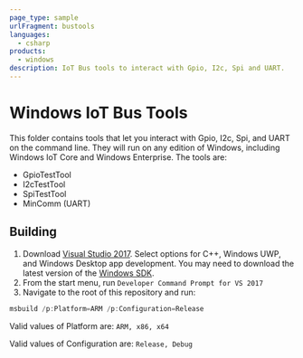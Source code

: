 ```yaml
---
page_type: sample
urlFragment: bustools
languages:
  - csharp
products:
  - windows
description: IoT Bus tools to interact with Gpio, I2c, Spi and UART.
---
```


# Windows IoT Bus Tools

This folder contains tools that let you interact with Gpio, I2c, Spi, and UART on the command line. They will run on any edition of Windows, including Windows IoT Core and Windows Enterprise. The tools are:

- GpioTestTool
- I2cTestTool
- SpiTestTool
- MinComm (UART)

## Building

1. Download [Visual Studio 2017](https://www.visualstudio.com/downloads/). Select options for C++, Windows UWP, and Windows Desktop app development. You may need to download the latest version of the [Windows SDK](https://developer.microsoft.com/en-us/windows/downloads/windows-10-sdk).
1. From the start menu, run `Developer Command Prompt for VS 2017`
1. Navigate to the root of this repository and run:

```powershell
msbuild /p:Platform=ARM /p:Configuration=Release
```

Valid values of Platform are: `ARM, x86, x64`

Valid values of Configuration are: `Release, Debug`